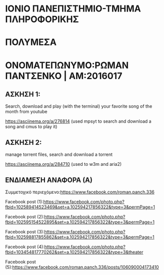 # ΙΟΝΙΟ ΠΑΝΕΠΙΣΤΗΜΙΟ-ΤΜΗΜΑ ΠΛΗΡΟΦΟΡΙΚΗΣ 

# ΠΟΛΥΜΕΣΑ

# OΝΟΜΑΤΕΠΩΝΥΜΟ:ΡΩΜΑΝ ΠΑΝΤΣΕΝΚΟ | ΑΜ:2016017


## ΑΣΚΗΣΗ 1:

Search, download and play (with the terminal) your favorite song of the month from youtube

https://asciinema.org/a/276814 (used mpsyt to search and download a song and cmus to play it)


## ΑΣΚΗΣΗ 2:

manage torrent files, search and download a torrent

https://asciinema.org/a/284710 (used to w3m and aria2)


## ΕΝΔΙΑΜΕΣΗ ΑΝΑΦΟΡΑ (Α)

Συμμετοχικό περιεχόμενο:https://www.facebook.com/roman.panch.336

Facebook post (1):https://www.facebook.com/photo.php?fbid=102589414523469&set=a.102594217856322&type=3&permPage=1 

Facebook post (2):https://www.facebook.com/photo.php?fbid=102595154522895&set=a.102594217856322&type=3&permPage=1 

Facebook post (3):https://www.facebook.com/photo.php?fbid=102598817855862&set=a.102594217856322&type=3&permPage=1 

Facebook post (4):https://www.facebook.com/photo.php?fbid=103454817770262&set=a.102594217856322&type=3&theater 

Facebook post (5):https://www.facebook.com/roman.panch.336/posts/106090004173410

